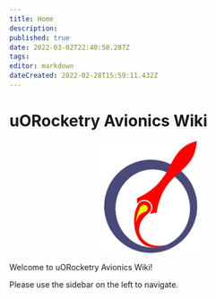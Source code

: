 ```yaml
---
title: Home
description: 
published: true
date: 2022-03-02T22:40:50.287Z
tags: 
editor: markdown
dateCreated: 2022-02-28T15:59:11.432Z
---
```


# uORocketry Avionics Wiki

<p align="center">
  <img src="/icon.png" height=200/>
</p>

Welcome to uORocketry Avionics Wiki!

Please use the sidebar on the left to navigate.
